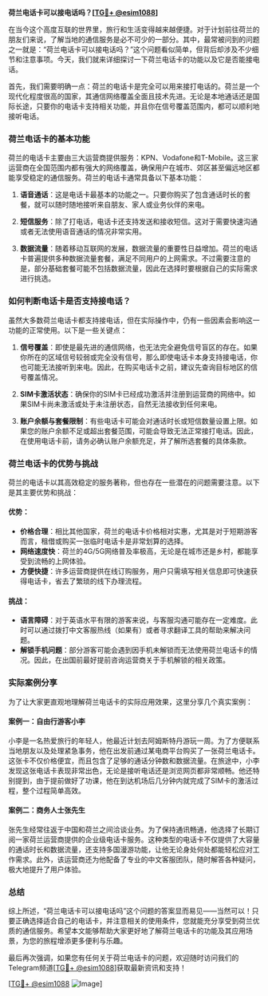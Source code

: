 **荷兰电话卡可以接电话吗？[[TG💪+ @esim1088](https://t.me/s/esim1088)]**

在当今这个高度互联的世界里，旅行和生活变得越来越便捷。对于计划前往荷兰的朋友们来说，了解当地的通信服务是必不可少的一部分。其中，最常被问到的问题之一就是：“荷兰电话卡可以接电话吗？”这个问题看似简单，但背后却涉及不少细节和注意事项。今天，我们就来详细探讨一下荷兰电话卡的功能以及它是否能接电话。

首先，我们需要明确一点：荷兰的电话卡是完全可以用来接打电话的。荷兰是一个现代化程度很高的国家，其通信网络覆盖全面且技术先进。无论是本地通话还是国际长途，只要你的电话卡支持相关功能，并且你在信号覆盖范围内，都可以顺利地接听电话。

### 荷兰电话卡的基本功能

荷兰的电话卡主要由三大运营商提供服务：KPN、Vodafone和T-Mobile。这三家运营商在全国范围内都有强大的网络覆盖，确保用户在城市、郊区甚至偏远地区都能享受稳定的通信服务。荷兰的电话卡通常具备以下基本功能：

1. **语音通话**：这是电话卡最基本的功能之一。只要你购买了包含通话时长的套餐，就可以随时随地接听来自朋友、家人或业务伙伴的来电。
   
2. **短信服务**：除了打电话，电话卡还支持发送和接收短信。这对于需要快速沟通或者无法使用语音通话的情况非常实用。

3. **数据流量**：随着移动互联网的发展，数据流量的重要性日益增加。荷兰的电话卡普遍提供多种数据流量套餐，满足不同用户的上网需求。不过需要注意的是，部分基础套餐可能不包括数据流量，因此在选择时要根据自己的实际需求进行挑选。

### 如何判断电话卡是否支持接电话？

虽然大多数荷兰电话卡都支持接电话，但在实际操作中，仍有一些因素会影响这一功能的正常使用。以下是一些关键点：

1. **信号覆盖**：即使是最先进的通信网络，也无法完全避免信号盲区的存在。如果你所在的区域信号较弱或完全没有信号，那么即使电话卡本身支持接电话，你也可能无法接听到来电。因此，在购买电话卡之前，建议先查询目标地区的信号覆盖情况。

2. **SIM卡激活状态**：确保你的SIM卡已经成功激活并注册到运营商的网络中。如果SIM卡尚未激活或处于未注册状态，自然无法接收到任何来电。

3. **账户余额与套餐限制**：有些电话卡可能会对通话时长或短信数量设置上限。如果您的账户余额不足或超出套餐范围，可能会导致无法正常接打电话。因此，在使用电话卡前，请务必确认账户余额充足，并了解所选套餐的具体条款。

### 荷兰电话卡的优势与挑战

荷兰的电话卡以其高效稳定的服务著称，但也存在一些潜在的问题需要注意。以下是其主要优势和挑战：

#### 优势：
- **价格合理**：相比其他国家，荷兰的电话卡价格相对实惠，尤其是对于短期游客而言，租借或购买一张临时电话卡是非常划算的选择。
- **网络速度快**：荷兰的4G/5G网络普及率极高，无论是在城市还是乡村，都能享受到流畅的上网体验。
- **方便快捷**：许多运营商提供在线订购服务，用户只需填写相关信息即可快速获得电话卡，省去了繁琐的线下办理流程。

#### 挑战：
- **语言障碍**：对于英语水平有限的游客来说，与客服沟通可能存在一定难度。此时可以通过拨打中文客服热线（如果有）或者寻求翻译工具的帮助来解决问题。
- **解锁手机问题**：部分游客可能会遇到因手机未解锁而无法使用荷兰电话卡的情况。因此，在出国前最好提前咨询运营商关于手机解锁的相关政策。

### 实际案例分享

为了让大家更直观地理解荷兰电话卡的实际应用效果，这里分享几个真实案例：

#### 案例一：自由行游客小李
小李是一名热爱旅行的年轻人，他最近计划去阿姆斯特丹游玩一周。为了方便联系当地朋友以及处理紧急事务，他在出发前通过某电商平台购买了一张荷兰电话卡。这张卡不仅价格便宜，而且包含了足够的通话分钟数和数据流量。在旅途中，小李发现这张电话卡表现非常出色，无论是接听电话还是浏览网页都非常顺畅。他还特别提到，由于提前做好了功课，他在到达机场后几分钟内就完成了SIM卡的激活过程，整个过程简单高效。

#### 案例二：商务人士张先生
张先生经常往返于中国和荷兰之间洽谈业务。为了保持通讯畅通，他选择了长期订阅一家荷兰运营商提供的企业级电话卡服务。这种类型的电话卡不仅提供了大容量的通话时长和数据流量，还支持多国漫游功能，让他无论身处何处都能轻松应对工作需求。此外，该运营商还为他配备了专业的中文客服团队，随时解答各种疑问，极大地提升了用户体验。

### 总结

综上所述，“荷兰电话卡可以接电话吗”这个问题的答案显而易见——当然可以！只要正确选择适合自己的电话卡，并注意相关的使用条件，您就能充分享受到荷兰优质的通信服务。希望本文能够帮助大家更好地了解荷兰电话卡的功能及其应用场景，为您的旅程增添更多便利与乐趣。

最后再次强调，如果您有任何关于荷兰电话卡的问题，欢迎随时访问我们的Telegram频道[[TG💪+ @esim1088](https://t.me/s/esim1088)]获取最新资讯和支持！

[[TG💪+ @esim1088](https://t.me/s/esim1088) ![Image](https://i.postimg.cc/4NQfJmqS/Snipaste-2025-05-13-00-14-12.png)]